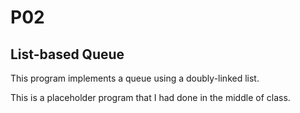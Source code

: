 # P02
## List-based Queue

This program implements a queue using a doubly-linked list.

This is a placeholder program that I had done in the middle of class.
